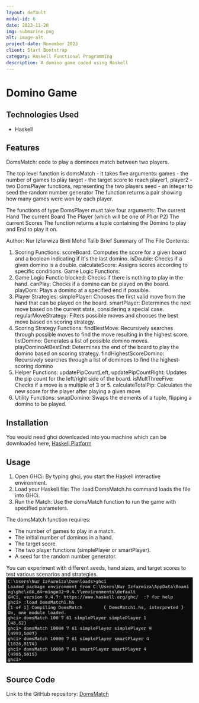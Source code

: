 ```yaml
---
layout: default
modal-id: 6
date: 2023-11-20
img: submarine.png
alt: image-alt
project-date: November 2023
client: Start Bootstrap
category: Haskell Functional Programming
description: A domino game coded using Haskell
---
```


# Domino Game


## Technologies Used

- Haskell

## Features

DomsMatch: code to play a dominoes match between two players.

   The top level function is domsMatch - it takes five arguments:
       games - the number of games to play
       target - the target score to reach
       player1, player2 - two DomsPlayer functions, representing the two players
       seed - an integer to seed the random number generator
   The function returns a pair showing how many games were won by each player.

   The functions of type DomsPlayer must take four arguments:
       The current Hand
       The current Board
       The Player (which will be one of P1 or P2)
       The current Scores
   The function returns a tuple containing the Domino to play and End to play it on.

   Author: Nur Izfarwiza Binti Mohd Talib
   Brief Summary of The File Contents:
   1. Scoring Functions:
      scoreBoard: Computes the score for a given board and a boolean indicating if it's the last domino.
      isDouble: Checks if a given domino is a double.
      calculateScore: Assigns scores according to specific conditions.
      Game Logic Functions:
  2. Game Logic Functio
      blocked: Checks if there is nothing to play in the hand.
      canPlay: Checks if a domino can be played on the board.
      playDom: Plays a domino at a specified end if possible.
  3. Player Strategies:
      simplePlayer: Chooses the first valid move from the hand that can be played on the board.
      smartPlayer: Determines the next move based on the current state, considering a special case.
      regularMoveStrategy: Filters possible moves and chooses the best move based on scoring strategy.
  4. Scoring Strategy Functions:
      findBestMove: Recursively searches through possible moves to find the move resulting in the highest score.
      listDomino: Generates a list of possible domino moves.
      playDominoAtBestEnd: Determines the end of the board to play the domino based on scoring strategy.
      findHighestScoreDomino: Recursively searches through a list of dominoes to find the highest-scoring domino
  5. Helper Functions:
      updatePipCountLeft, updatePipCountRight: Updates the pip count for the left/right side of the board.
      isMultThreeFive: Checks if a move is a multiple of 3 or 5.
      calculateTotalPip: Calculates the new score for the player after playing a given move
  6. Utility Functions:
      swapDomino: Swaps the elements of a tuple, flipping a domino to be played.

## Installation

You would need ghci downloaded into you machine which can be downloaded here, [Haskell Platform](https://www.haskell.org/downloads/)

## Usage

1. Open GHCi: By typing ghci, you start the Haskell interactive environment.
2. Load your Haskell file: The :load DomsMatch.hs command loads the file into GHCi.
3. Run the Match: Use the domsMatch function to run the game with specified parameters.

The domsMatch function requires:

- The number of games to play in a match.
- The initial number of dominos in a hand.
- The target score.
- The two player functions (simplePlayer or smartPlayer).
- A seed for the random number generator.

You can experiment with different seeds, hand sizes, and target scores to test various scenarios and strategies.
![Game Example](https://raw.githubusercontent.com/efamelody/efamelody.github.io/main/_posts/example.png)


## Source Code

Link to the GitHub repository: [DomsMatch](https://github.com/efamelody/DomsMatch)

